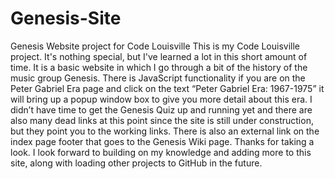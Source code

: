 # Genesis-Site
Genesis Website project for Code Louisville
This is my Code Louisville project. It's nothing special, but I've learned a lot in this short amount of time.
It is a basic website in which I go through a bit of the history of the music group Genesis.  There is JavaScript functionality if you are on the Peter Gabriel Era page and click on the text “Peter Gabriel Era: 1967-1975” it will bring up a popup window box to give you more detail about this era.  I didn’t have time to get the Genesis Quiz up and running yet and there are also many dead links at this point since the site is still under construction, but they point you to the working links.  There is also an external link on the index page footer that goes to the Genesis Wiki page.  Thanks for taking a look.  I look forward to building on my knowledge and adding more to this site, along with loading other projects to GitHub in the future.
